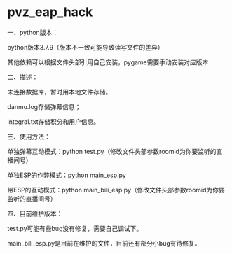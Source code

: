 # pvz_eap_hack
一、python版本：

python版本3.7.9（版本不一致可能导致读写文件的差异）

其他依赖可以根据文件头部引用自己安装，pygame需要手动安装对应版本


二、描述：

未连接数据库，暂时用本地文件存储。

danmu.log存储弹幕信息；

integral.txt存储积分和用户信息。


三、使用方法：

单独弹幕互动模式：python test.py（修改文件头部参数roomid为你要监听的直播间号） 

单独ESP的作弊模式：python main_esp.py

带ESP的互动模式：python main_bili_esp.py（修改文件头部参数roomid为你要监听的直播间号） 


四、目前维护版本：

test.py可能有些bug没有修复，需要自己调试下。

main_bili_esp.py是目前在维护的文件，目前还有部分小bug有待修复。
